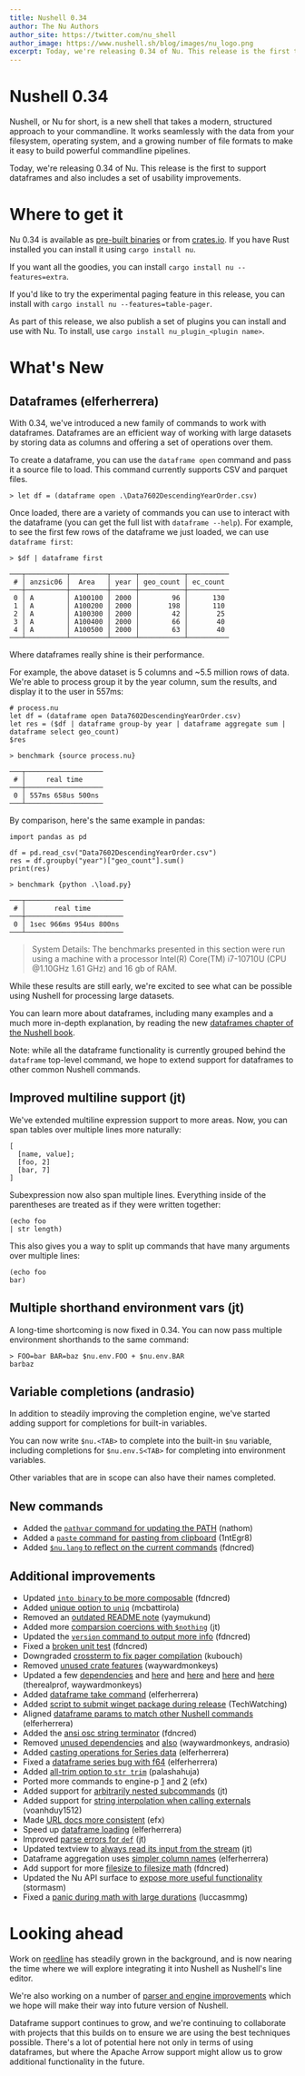 ```yaml
---
title: Nushell 0.34
author: The Nu Authors
author_site: https://twitter.com/nu_shell
author_image: https://www.nushell.sh/blog/images/nu_logo.png
excerpt: Today, we're releasing 0.34 of Nu. This release is the first to support dataframes and also includes a set of usability improvements.
---
```


# Nushell 0.34

Nushell, or Nu for short, is a new shell that takes a modern, structured approach to your commandline. It works seamlessly with the data from your filesystem, operating system, and a growing number of file formats to make it easy to build powerful commandline pipelines.

Today, we're releasing 0.34 of Nu. This release is the first to support dataframes and also includes a set of usability improvements.

<!-- more -->

# Where to get it

Nu 0.34 is available as [pre-built binaries](https://github.com/nushell/nushell/releases/tag/0.34.0) or from [crates.io](https://crates.io/crates/nu). If you have Rust installed you can install it using `cargo install nu`.

If you want all the goodies, you can install `cargo install nu --features=extra`.

If you'd like to try the experimental paging feature in this release, you can install with `cargo install nu --features=table-pager`.

As part of this release, we also publish a set of plugins you can install and use with Nu. To install, use `cargo install nu_plugin_<plugin name>`.

# What's New

## Dataframes (elferherrera)

With 0.34, we've introduced a new family of commands to work with dataframes. Dataframes are an efficient way of working with large datasets by storing data as columns and offering a set of operations over them.

To create a dataframe, you can use the `dataframe open` command and pass it a source file to load. This command currently supports CSV and parquet files.

```
> let df = (dataframe open .\Data7602DescendingYearOrder.csv)
```

Once loaded, there are a variety of commands you can use to interact with the dataframe (you can get the full list with `dataframe --help`). For example, to see the first few rows of the dataframe we just loaded, we can use `dataframe first`:

```
> $df | dataframe first

───┬──────────┬─────────┬──────┬───────────┬──────────
 # │ anzsic06 │  Area   │ year │ geo_count │ ec_count
───┼──────────┼─────────┼──────┼───────────┼──────────
 0 │ A        │ A100100 │ 2000 │        96 │      130
 1 │ A        │ A100200 │ 2000 │       198 │      110
 2 │ A        │ A100300 │ 2000 │        42 │       25
 3 │ A        │ A100400 │ 2000 │        66 │       40
 4 │ A        │ A100500 │ 2000 │        63 │       40
───┴──────────┴─────────┴──────┴───────────┴──────────
```

Where dataframes really shine is their performance.

For example, the above dataset is 5 columns and ~5.5 million rows of data. We're able to process group it by the year column, sum the results, and display it to the user in 557ms:

```
# process.nu
let df = (dataframe open Data7602DescendingYearOrder.csv)
let res = ($df | dataframe group-by year | dataframe aggregate sum | dataframe select geo_count)
$res
```
```
> benchmark {source process.nu}

───┬───────────────────
 # │     real time
───┼───────────────────
 0 │ 557ms 658us 500ns
───┴───────────────────
```

By comparison, here's the same example in pandas:
```
import pandas as pd

df = pd.read_csv("Data7602DescendingYearOrder.csv")
res = df.groupby("year")["geo_count"].sum()
print(res)
```
```
> benchmark {python .\load.py}

───┬────────────────────────
 # │       real time
───┼────────────────────────
 0 │ 1sec 966ms 954us 800ns
───┴────────────────────────
```

> System Details: The benchmarks presented in this section were run using a machine with a processor Intel(R) Core(TM) i7-10710U (CPU @1.10GHz 1.61 GHz) and 16 gb of RAM.

While these results are still early, we're excited to see what can be possible using Nushell for processing large datasets.

You can learn more about dataframes, including many examples and a much more in-depth explanation, by reading the new [dataframes chapter of the Nushell book](https://www.nushell.sh/book/dataframes.html).

Note: while all the dataframe functionality is currently grouped behind the `dataframe` top-level command, we hope to extend support for dataframes to other common Nushell commands.

## Improved multiline support (jt)

We've extended multiline expression support to more areas. Now, you can span tables over multiple lines more naturally:

```
[
  [name, value];
  [foo, 2]
  [bar, 7]
]
```

Subexpression now also span multiple lines. Everything inside of the parentheses are treated as if they were written together:

```
(echo foo
| str length)
```

This also gives you a way to split up commands that have many arguments over multiple lines:

```
(echo foo
bar)
```

## Multiple shorthand environment vars (jt)

A long-time shortcoming is now fixed in 0.34. You can now pass multiple environment shorthands to the same command:

```
> FOO=bar BAR=baz $nu.env.FOO + $nu.env.BAR
barbaz
```

## Variable completions (andrasio)

In addition to steadily improving the completion engine, we've started adding support for completions for built-in variables.

You can now write `$nu.<TAB>` to complete into the built-in `$nu` variable, including completions for `$nu.env.S<TAB>` for completing into environment variables.

Other variables that are in scope can also have their names completed.

## New commands

* Added the [`pathvar` command for updating the PATH](https://github.com/nushell/nushell/pull/3670) (nathom)
* Added a [`paste` command for pasting from clipboard](https://github.com/nushell/nushell/pull/3694) (1ntEgr8)
* Added [`$nu.lang` to reflect on the current commands](https://github.com/nushell/nushell/pull/3720) (fdncred)

## Additional improvements

* Updated [`into binary` to be more composable](https://github.com/nushell/nushell/pull/3758) (fdncred)
* Added [unique option to `uniq`](https://github.com/nushell/nushell/pull/3754) (mcbattirola)
* Removed an [outdated README note](https://github.com/nushell/nushell/pull/3751) (yaymukund)
* Added more [comparsion coercions with `$nothing`](https://github.com/nushell/nushell/pull/3750) (jt)
* Updated the [`version` command to output more info](https://github.com/nushell/nushell/pull/3749) (fdncred)
* Fixed a [broken unit test](https://github.com/nushell/nushell/pull/3745) (fdncred)
* Downgraded [crossterm to fix pager compilation](https://github.com/nushell/nushell/pull/3740) (kubouch)
* Removed [unused crate features](https://github.com/nushell/nushell/pull/3732) (waywardmonkeys)
* Updated a few [dependencies](https://github.com/nushell/nushell/pull/3723) and [here](https://github.com/nushell/nushell/pull/3724) and [here](https://github.com/nushell/nushell/pull/3739) and [here](https://github.com/nushell/nushell/pull/3741) and [here](https://github.com/nushell/nushell/pull/3757) (therealprof, waywardmonkeys)
* Added [dataframe take command](https://github.com/nushell/nushell/pull/3722) (elferherrera)
* Added [script to submit winget package during release](https://github.com/nushell/nushell/pull/3717) (TechWatching)
* Aligned [dataframe params to match other Nushell commands](https://github.com/nushell/nushell/pull/3713) (elferherrera)
* Added the [ansi osc string terminator](https://github.com/nushell/nushell/pull/3712) (fdncred)
* Removed [unused dependencies](https://github.com/nushell/nushell/pull/3709) and [also](https://github.com/nushell/nushell/pull/3716) (waywardmonkeys, andrasio)
* Added [casting operations for Series data](https://github.com/nushell/nushell/pull/3702) (elferherrera)
* Fixed a [dataframe series bug with f64](https://github.com/nushell/nushell/pull/3697) (elferherrera)
* Added [all-trim option to `str trim`](https://github.com/nushell/nushell/pull/3696) (palashahuja)
* Ported more commands to engine-p [1](https://github.com/nushell/nushell/pull/3690) and [2](https://github.com/nushell/nushell/pull/3753)  (efx)
* Added support for [arbitrarily nested subcommands](https://github.com/nushell/nushell/pull/3688) (jt)
* Added support for [string interpolation when calling externals](https://github.com/nushell/nushell/pull/3686) (voanhduy1512)
* Made [URL docs more consistent](https://github.com/nushell/nushell/pull/3684) (efx)
* Speed up [dataframe loading](https://github.com/nushell/nushell/pull/3683) (elferherrera)
* Improved [parse errors for `def`](https://github.com/nushell/nushell/pull/3681) (jt)
* Updated textview to [always read its input from the stream](https://github.com/nushell/nushell/pull/3680) (jt)
* Dataframe aggregation uses [simpler column names](https://github.com/nushell/nushell/pull/3678) (elferherrera)
* Add support for more [filesize to filesize math](https://github.com/nushell/nushell/pull/3675) (fdncred)
* Updated the Nu API surface to [expose more useful functionality](https://github.com/nushell/nushell/pull/3673) (stormasm)
* Fixed a [panic during math with large durations](https://github.com/nushell/nushell/pull/3669) (luccasmmg)

# Looking ahead

Work on [reedline](https://github.com/jntrnr/reedline) has steadily grown in the background, and is now nearing the time where we will explore integrating it into Nushell as Nushell's line editor.

We're also working on a number of [parser and engine improvements](https://github.com/jntrnr/engine-q) which we hope will make their way into future version of Nushell.

Dataframe support continues to grow, and we're continuing to collaborate with projects that this builds on to ensure we are using the best techniques possible. There's a lot of potential here not only in terms of using dataframes, but where the Apache Arrow support might allow us to grow additional functionality in the future.
